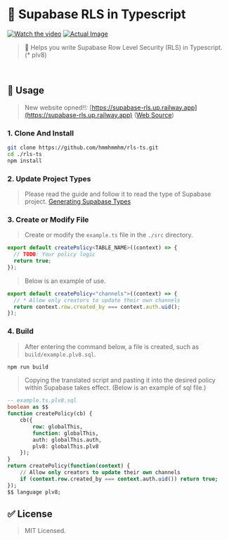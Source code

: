 # 🧶 Supabase RLS in Typescript

[![Watch the video](https://i.imgur.com/PbNDm4h.png)](https://i.imgur.com/PbNDm4h.png)
[![Actual Image](https://i.imgur.com/zL7gDzO.png)](https://i.imgur.com/zL7gDzO.png)

> 📜 Helps you write Supabase Row Level Security (RLS) in Typescript. (\* plv8)

<br />

## 🚀 Usage

> New website opned!!: [https://supabase-rls.up.railway.app](https://supabase-rls.up.railway.app) ([Web Source](https://github.com/hmmhmmhm/supabase-rls))

### 1. Clone And Install

```bash
git clone https://github.com/hmmhmmhm/rls-ts.git
cd ./rls-ts
npm install
```

### 2. Update Project Types

> Please read the guide and follow it to read the type of Supabase project.
> [Generating Supabase Types](https://supabase.com/docs/guides/api/rest/generating-types#generating-types-using-supabase-cli)

### 3. Create or Modify File

> Create or modify the `example.ts` file in the `./src` directory.

```ts
export default createPolicy<TABLE_NAME>((context) => {
  // TODO: Your policy logic
  return true;
});
```

> Below is an example of use.

```ts
export default createPolicy<"channels">((context) => {
  // * Allow only creators to update their own channels
  return context.row.created_by === context.auth.uid();
});
```

### 4. Build

> After entering the command below, a file is created, such as `build/example.plv8.sql`.

```bash
npm run build
```

> Copying the translated script and pasting it into the desired policy within Supabase takes effect. (Below is an example of sql file.)

```sql
-- example.ts.plv8.sql
boolean as $$
function createPolicy(cb) {
    cb({
        row: globalThis,
        function: globalThis,
        auth: globalThis.auth,
        plv8: globalThis.plv8
    });
}
return createPolicy(function(context) {
    // Allow only creators to update their own channels
    if (context.row.created_by === context.auth.uid()) return true;
});
$$ language plv8;
```

## ✅ License

> MIT Licensed.
